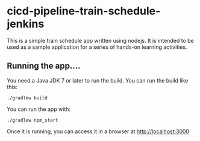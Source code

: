 # cicd-pipeline-train-schedule-jenkins

This is a simple train schedule app written using nodejs. It is intended to be used as a sample application for a series of hands-on learning activities.

## Running the app....

You need a Java JDK 7 or later to run the build. You can run the build like this:

    ./gradlew build

You can run the app with:

    ./gradlew npm_start

Once it is running, you can access it in a browser at [http://localhost:3000](http://localhost:3000)
